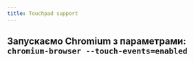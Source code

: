 ```yaml
---
title: Touchpad support
---
```


**Запускаємо Chromium з параметрами:**
`chromium-browser --touch-events=enabled`
-----
